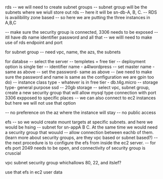 rds
-- we will need to create subnet groups
-- subnet group will be the subnets where we wiull store out rds
-- here it will be sn-db-A, B, C.
-- RDS is availibility zone based
-- so here we are putting the three instances in A,B,C

-- make sure the security group is connected, 3306 needs to be exposed
-- itll have db name identifier password and all that
-- we willl need to make use of rds endpoint and port

for subnet group
-- need vpc, name, the azs, the subnets

for databse
-- select the server
-- templetes = free tier
-- deployment option is single tier
-- identifier name - a4lwordpress
-- set master name - same as above
-- set the password- same as above
-- (we need to make sure the password and name is same as the configuration we are gpin too do)
-- instance class type - whatever is in  free tier - db.t4g.micro
-- storage type- general purpose ssd
-- 20gb storage
-- select vpc, subnet group, create a new security group that will allow mysql type connection
with port 3306 expposed to specific places
-- we can also connect to ec2 instances but here we will not use that option

-- no preference on the az where the instance will stay
-- no public access



efs
-- so we would create mount targets at specific subnets. and here we would be hsing
-- subnet for sn-appA B C. At the same time we would need a security group that wouuld
-- allow connection between eachb of them. (learn more about security groups, are they vpc based or subnet based?)
-- the next procedure is to configure the efs from inside the ec2 server.
-- for efs port 2049 needs to be open, and connectivity of security group is cruscial

vpc
subnet
security group whichallows 80, 22, and itslef?


use that efs in ec2
user data 

